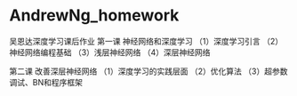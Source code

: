 # AndrewNg_homework
吴恩达深度学习课后作业
第一课 神经网络和深度学习
    （1）深度学习引言
    （2）神经网络编程基础
    （3）浅层神经网络
    （4）深层神经网络
   
第二课 改善深层神经网络
    （1）深度学习的实践层面
    （2）优化算法
    （3）超参数调试、BN和程序框架
   
